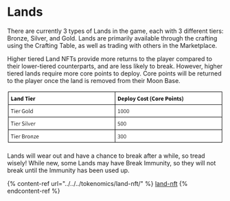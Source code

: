 # Lands

There are currently 3 types of Lands in the game, each with 3 different tiers: Bronze, Silver, and Gold. Lands are primarily available through the crafting using the Crafting Table, as well as trading with others in the Marketplace.&#x20;

Higher tiered Land NFTs provide more returns to the player compared to their lower-tiered counterparts, and are less likely to break. However, higher tiered lands require more core points to deploy. Core points will be returned to the player once the land is removed from their Moon Base.

![](<../../../.gitbook/assets/image (11).png>)

Lands will wear out and have a chance to break after a while, so tread wisely! While new, some Lands may have Break Immunity, so they will not break until the Immunity has been used up.&#x20;

{% content-ref url="../../../tokenomics/land-nft/" %}
[land-nft](../../../tokenomics/land-nft/)
{% endcontent-ref %}
